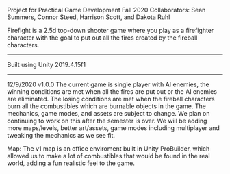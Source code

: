 Project for Practical Game Development Fall 2020
Collaborators: Sean Summers, Connor Steed, Harrison Scott, and Dakota Ruhl

Firefight is a 2.5d top-down shooter game where you play as a firefighter character with the goal to put out all the fires created by the fireball characters.

*************************************************************************************************************************************************************
Built using Unity 2019.4.15f1 
*************************************************************************************************************************************************************

12/9/2020 v1.0.0
The current game is single player with AI enemies, the winning conditions are met when all the fires are put out or the AI enemies are eliminated.
The losing conditions are met when the fireball characters burn all the combustibles which are burnable objects in the game.
The mechanics, game modes, and assets are subject to change. We plan on continuing to work on this after the semester is over.
We will be adding more maps/levels, better art/assets, game modes including multiplayer and tweaking the mechanics as we see fit.

Map:
The v1 map is an office enviroment built in Unity ProBuilder, which allowed us to make a lot of combustibles that would be found in the real world, adding a
fun realistic feel to the game. 

